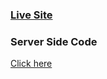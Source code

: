 ### [Live Site](https://blog-pedia.web.app/)

### Server Side Code
[Click here ](https://github.com/Shadow-Chaser/blogpedia-server)
